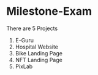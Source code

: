 # Milestone-Exam
There are 5 Projects
1. E-Guru
2. Hospital Website
3. Bike Landing Page
4. NFT Landing Page
5. PixLab
